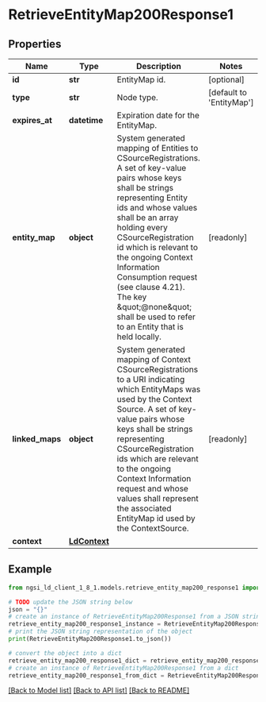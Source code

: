 # RetrieveEntityMap200Response1


## Properties

Name | Type | Description | Notes
------------ | ------------- | ------------- | -------------
**id** | **str** | EntityMap id.  | [optional] 
**type** | **str** | Node type.  | [default to 'EntityMap']
**expires_at** | **datetime** | Expiration date for the EntityMap.  | 
**entity_map** | **object** | System generated mapping of Entities to CSourceRegistrations.  A set of key-value pairs whose keys shall be strings representing  Entity ids and whose values shall be an array holding every  CSourceRegistration id which is relevant to the ongoing Context  Information Consumption request (see clause 4.21).   The key \&quot;@none\&quot; shall be used to refer to an Entity that is held locally.  | [readonly] 
**linked_maps** | **object** | System generated mapping of Context CSourceRegistrations to a URI  indicating which EntityMaps was used by the Context Source.  A set of key-value pairs whose keys shall be strings representing  CSourceRegistration ids which are relevant to the ongoing Context  Information request and whose values shall represent the associated  EntityMap id used by the ContextSource.  | [readonly] 
**context** | [**LdContext**](LdContext.md) |  | 

## Example

```python
from ngsi_ld_client_1_8_1.models.retrieve_entity_map200_response1 import RetrieveEntityMap200Response1

# TODO update the JSON string below
json = "{}"
# create an instance of RetrieveEntityMap200Response1 from a JSON string
retrieve_entity_map200_response1_instance = RetrieveEntityMap200Response1.from_json(json)
# print the JSON string representation of the object
print(RetrieveEntityMap200Response1.to_json())

# convert the object into a dict
retrieve_entity_map200_response1_dict = retrieve_entity_map200_response1_instance.to_dict()
# create an instance of RetrieveEntityMap200Response1 from a dict
retrieve_entity_map200_response1_from_dict = RetrieveEntityMap200Response1.from_dict(retrieve_entity_map200_response1_dict)
```
[[Back to Model list]](../README.md#documentation-for-models) [[Back to API list]](../README.md#documentation-for-api-endpoints) [[Back to README]](../README.md)


